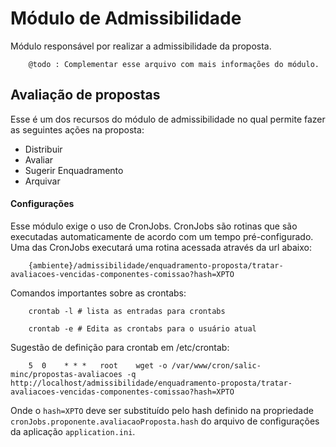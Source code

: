Módulo de Admissibilidade
=========================

Módulo responsável por realizar a admissibilidade da proposta.

```
    @todo : Complementar esse arquivo com mais informações do módulo.
```

## Avaliação de propostas

Esse é um dos recursos do módulo de admissibilidade no qual permite fazer as seguintes ações na proposta:
* Distribuir
* Avaliar
* Sugerir Enquadramento 
* Arquivar

#### Configurações

Esse módulo exige o uso de CronJobs. CronJobs são rotinas que são executadas automaticamente de acordo com um tempo pré-configurado.
Uma das CronJobs executará uma rotina acessada através da url abaixo:

```
    {ambiente}/admissibilidade/enquadramento-proposta/tratar-avaliacoes-vencidas-componentes-comissao?hash=XPTO
```

Comandos importantes sobre as crontabs:

```
    crontab -l # lista as entradas para crontabs 

    crontab -e # Edita as crontabs para o usuário atual
```

Sugestão de definição para crontab em /etc/crontab:

```
    5  0    * * *   root    wget -o /var/www/cron/salic-minc/propostas-avaliacoes -q http://localhost/admissibilidade/enquadramento-proposta/tratar-avaliacoes-vencidas-componentes-comissao?hash=XPTO
```

Onde o ```hash=XPTO``` deve ser substituído pelo hash definido na propriedade ```cronJobs.proponente.avaliacaoProposta.hash``` do arquivo de configurações da aplicação ```application.ini```.